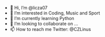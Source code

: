 - 👋 Hi, I’m @licza07
- 👀 I’m interested in Coding, Music and Sport
- 🌱 I’m currently learning Python
- 💞️ I’m looking to collaborate on ...
- 📫 How to reach me Twitter: @CZLinus

<!---
licza07/licza07 is a ✨ special ✨ repository because its `README.md` (this file) appears on your GitHub profile.
You can click the Preview link to take a look at your changes.
--->
